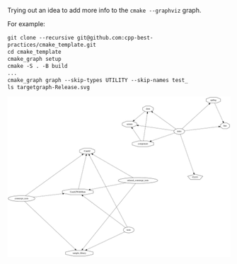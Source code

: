 Trying out an idea to add more info to the `cmake --graphviz` graph.

For example:
```
git clone --recursive git@github.com:cpp-best-practices/cmake_template.git
cd cmake_template
cmake_graph setup
cmake -S . -B build
...
cmake_graph graph --skip-types UTILITY --skip-names test_
ls targetgraph-Release.svg
```

![Targets of cmake_template](./examples/targetgraph-Release_cmake_template.svg)